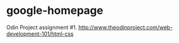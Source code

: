 # google-homepage

Odin Project assignment #1.
http://www.theodinproject.com/web-development-101/html-css